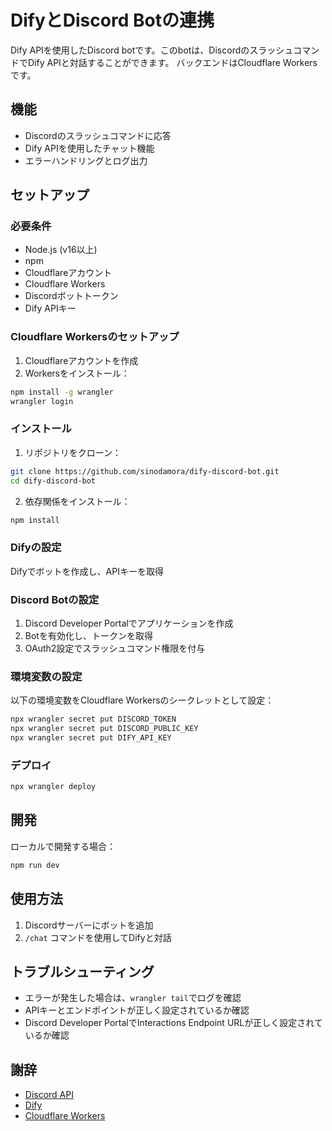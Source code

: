 # DifyとDiscord Botの連携
Dify APIを使用したDiscord botです。このbotは、DiscordのスラッシュコマンドでDify APIと対話することができます。
バックエンドはCloudflare Workersです。

## 機能
- Discordのスラッシュコマンドに応答
- Dify APIを使用したチャット機能
- エラーハンドリングとログ出力

## セットアップ
### 必要条件
- Node.js (v16以上)
- npm
- Cloudflareアカウント
- Cloudflare Workers
- Discordボットトークン
- Dify APIキー

### Cloudflare Workersのセットアップ
1. Cloudflareアカウントを作成
2. Workersをインストール：
```bash
npm install -g wrangler
wrangler login
```

### インストール
1. リポジトリをクローン：
```bash
git clone https://github.com/sinodamora/dify-discord-bot.git
cd dify-discord-bot
```

2. 依存関係をインストール：
```bash
npm install
```

### Difyの設定
Difyでボットを作成し、APIキーを取得

### Discord Botの設定
1. Discord Developer Portalでアプリケーションを作成
2. Botを有効化し、トークンを取得
3. OAuth2設定でスラッシュコマンド権限を付与

### 環境変数の設定
以下の環境変数をCloudflare Workersのシークレットとして設定：
```bash
npx wrangler secret put DISCORD_TOKEN
npx wrangler secret put DISCORD_PUBLIC_KEY
npx wrangler secret put DIFY_API_KEY
```

### デプロイ
```bash
npx wrangler deploy
```

## 開発
ローカルで開発する場合：
```bash
npm run dev
```

## 使用方法
1. Discordサーバーにボットを追加
2. `/chat` コマンドを使用してDifyと対話

## トラブルシューティング
- エラーが発生した場合は、`wrangler tail`でログを確認
- APIキーとエンドポイントが正しく設定されているか確認
- Discord Developer PortalでInteractions Endpoint URLが正しく設定されているか確認

## 謝辞
- [Discord API](https://discord.com/developers/docs/intro)
- [Dify](https://dify.ai/)
- [Cloudflare Workers](https://workers.cloudflare.com/)

